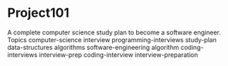 # Project101
A complete computer science study plan to become a software engineer.  Topics computer-science interview programming-interviews study-plan data-structures algorithms software-engineering algorithm coding-interviews interview-prep coding-interview interview-preparation
